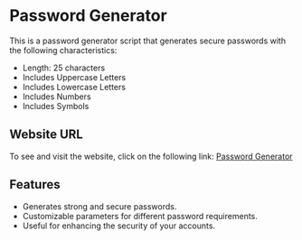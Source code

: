 # Password Generator

This is a password generator script that generates secure passwords with the following characteristics:
- Length: 25 characters
- Includes Uppercase Letters
- Includes Lowercase Letters
- Includes Numbers
- Includes Symbols

## Website URL
To see and visit the website, click on the following link:
[Password Generator](https://omerbargon.github.io/password-generator/)

## Features

- Generates strong and secure passwords.
- Customizable parameters for different password requirements.
- Useful for enhancing the security of your accounts.
